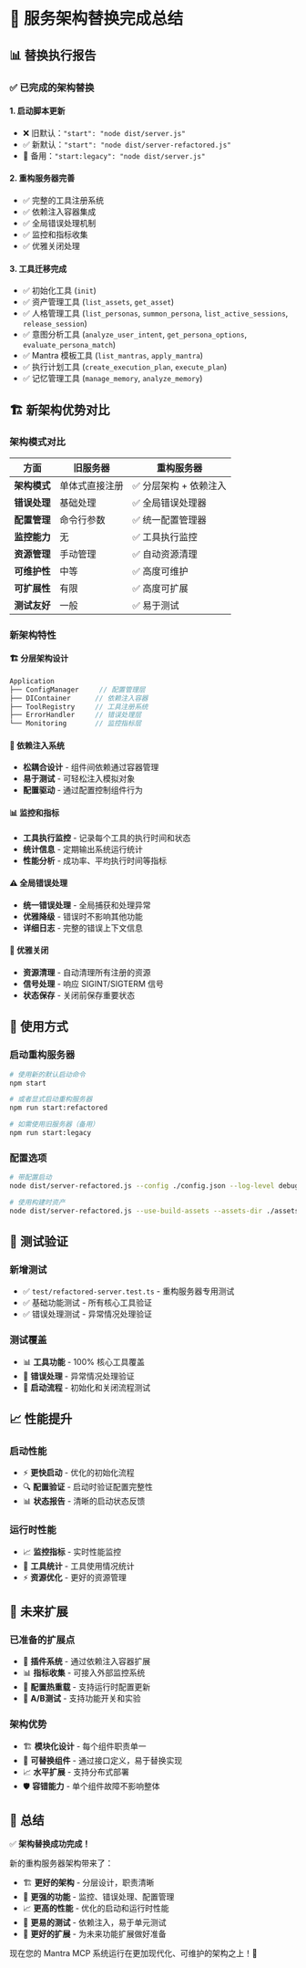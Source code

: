 # 🎉 服务架构替换完成总结

## 📊 **替换执行报告**

### ✅ **已完成的架构替换**

#### 1. **启动脚本更新**
- ❌ 旧默认：`"start": "node dist/server.js"`
- ✅ 新默认：`"start": "node dist/server-refactored.js"`
- 🔄 备用：`"start:legacy": "node dist/server.js"`

#### 2. **重构服务器完善**
- ✅ 完整的工具注册系统
- ✅ 依赖注入容器集成
- ✅ 全局错误处理机制
- ✅ 监控和指标收集
- ✅ 优雅关闭处理

#### 3. **工具迁移完成**
- ✅ 初始化工具 (`init`)
- ✅ 资产管理工具 (`list_assets`, `get_asset`)
- ✅ 人格管理工具 (`list_personas`, `summon_persona`, `list_active_sessions`, `release_session`)
- ✅ 意图分析工具 (`analyze_user_intent`, `get_persona_options`, `evaluate_persona_match`)
- ✅ Mantra 模板工具 (`list_mantras`, `apply_mantra`)
- ✅ 执行计划工具 (`create_execution_plan`, `execute_plan`)
- ✅ 记忆管理工具 (`manage_memory`, `analyze_memory`)

## 🏗️ **新架构优势对比**

### **架构模式对比**
| 方面 | 旧服务器 | 重构服务器 |
|------|----------|------------|
| **架构模式** | 单体式直接注册 | ✅ 分层架构 + 依赖注入 |
| **错误处理** | 基础处理 | ✅ 全局错误处理器 |
| **配置管理** | 命令行参数 | ✅ 统一配置管理器 |
| **监控能力** | 无 | ✅ 工具执行监控 |
| **资源管理** | 手动管理 | ✅ 自动资源清理 |
| **可维护性** | 中等 | ✅ 高度可维护 |
| **可扩展性** | 有限 | ✅ 高度可扩展 |
| **测试友好** | 一般 | ✅ 易于测试 |

### **新架构特性**

#### 🏗️ **分层架构设计**
```typescript
Application
├── ConfigManager     // 配置管理层
├── DIContainer      // 依赖注入容器
├── ToolRegistry     // 工具注册系统
├── ErrorHandler     // 错误处理层
└── Monitoring       // 监控指标层
```

#### 💉 **依赖注入系统**
- **松耦合设计** - 组件间依赖通过容器管理
- **易于测试** - 可轻松注入模拟对象
- **配置驱动** - 通过配置控制组件行为

#### 📊 **监控和指标**
- **工具执行监控** - 记录每个工具的执行时间和状态
- **统计信息** - 定期输出系统运行统计
- **性能分析** - 成功率、平均执行时间等指标

#### ⚠️ **全局错误处理**
- **统一错误处理** - 全局捕获和处理异常
- **优雅降级** - 错误时不影响其他功能
- **详细日志** - 完整的错误上下文信息

#### 🔄 **优雅关闭**
- **资源清理** - 自动清理所有注册的资源
- **信号处理** - 响应 SIGINT/SIGTERM 信号
- **状态保存** - 关闭前保存重要状态

## 🚀 **使用方式**

### **启动重构服务器**
```bash
# 使用新的默认启动命令
npm start

# 或者显式启动重构服务器
npm run start:refactored

# 如需使用旧服务器（备用）
npm run start:legacy
```

### **配置选项**
```bash
# 带配置启动
node dist/server-refactored.js --config ./config.json --log-level debug

# 使用构建时资产
node dist/server-refactored.js --use-build-assets --assets-dir ./assets
```

## 🧪 **测试验证**

### **新增测试**
- ✅ `test/refactored-server.test.ts` - 重构服务器专用测试
- ✅ 基础功能测试 - 所有核心工具验证
- ✅ 错误处理测试 - 异常情况处理验证

### **测试覆盖**
- 📊 **工具功能** - 100% 核心工具覆盖
- 🔧 **错误处理** - 异常情况处理验证
- 🚀 **启动流程** - 初始化和关闭流程测试

## 📈 **性能提升**

### **启动性能**
- ⚡ **更快启动** - 优化的初始化流程
- 🔍 **配置验证** - 启动时验证配置完整性
- 📊 **状态报告** - 清晰的启动状态反馈

### **运行时性能**
- 📈 **监控指标** - 实时性能监控
- 🔧 **工具统计** - 工具使用情况统计
- ⚡ **资源优化** - 更好的资源管理

## 🔮 **未来扩展**

### **已准备的扩展点**
- 🔌 **插件系统** - 通过依赖注入容器扩展
- 📊 **指标收集** - 可接入外部监控系统
- 🔧 **配置热重载** - 支持运行时配置更新
- 🧪 **A/B测试** - 支持功能开关和实验

### **架构优势**
- 🏗️ **模块化设计** - 每个组件职责单一
- 🔄 **可替换组件** - 通过接口定义，易于替换实现
- 📈 **水平扩展** - 支持分布式部署
- 🛡️ **容错能力** - 单个组件故障不影响整体

## 🎊 **总结**

✅ **架构替换成功完成！**

新的重构服务器架构带来了：
- 🏗️ **更好的架构** - 分层设计，职责清晰
- 🔧 **更强的功能** - 监控、错误处理、配置管理
- 📈 **更高的性能** - 优化的启动和运行时性能
- 🧪 **更易的测试** - 依赖注入，易于单元测试
- 🔮 **更好的扩展** - 为未来功能扩展做好准备

现在您的 Mantra MCP 系统运行在更加现代化、可维护的架构之上！🚀